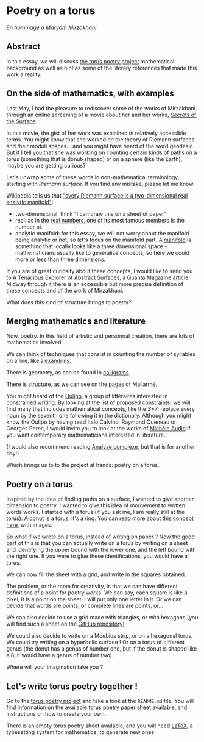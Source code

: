 # Poetry on a torus

*En hommage à [Maryam Mirzakhani](https://en.wikipedia.org/wiki/Maryam_Mirzakhani)*

## Abstract

In this essay, we will discuss [the torus poetry project](https://www.github.com/eviau/torus) mathematical background as well as hint as some of the literary references that made this work a reality.

## On the side of mathematics, with examples

Last May, I had the pleasure to rediscover some of the works of Mirzakhani through an online screening of a movie about her and her works, [Secrets of the Surface](http://www.fields.utoronto.ca/activities/19-20/secrets-surface). 

In this movie, the gist of her work was explained in relatively accessible terms. You might know that she worked on the theory of Riemann surfaces and their moduli spaces... and you might have heard of the word geodesic. But if I tell you that she was working on counting certain kinds of paths on a torus (something that is donut-shaped) or on a sphere (like the Earth), maybe you are getting curious?

Let's unwrap some of these words in non-mathematical terminology, starting with *Riemann surface*. If you find any mistake, please let me know.

Wikipedia tells us that ["every Riemann surface is a two-dimensional real analytic manifold"](https://en.wikipedia.org/wiki/Riemann_surface):

* two-dimensional: think "I can draw this on a sheet of paper"
* real: as in the [real numbers](https://en.wikipedia.org/wiki/Real_number), one of its most famous members is the number pi.
* analytic manifold: for this essay, we will not worry about the manifold being analytic or not, so let's focus on the manifold part. A [manifold](https://en.wikipedia.org/wiki/Manifold) is something that locally looks like a three dimensional space - mathematicians usually like to generalize concepts, so here we could more or less than three dimensions.

If you are of great curiosity about these concepts, I would like to send you to [A Tenacious Explorer of Abstract Surfaces](https://www.quantamagazine.org/maryam-mirzakhani-is-first-woman-fields-medalist-20140812), a Quanta Magazine article. Midway through it there is an accessible but more precise definition of these concepts and of the work of Mirzakhani.

What does this kind of structure brings to poetry?

## Merging mathematics and literature

Now, poetry. In this field of artistic and personnal creation, there are lots of mathematics involved. 

We can think of techniques that consist in counting the number of syllables on a line, like [alexandrins](https://en.wikipedia.org/wiki/French_alexandrine).

There is geometry, as can be found in [calligrams](https://en.wikipedia.org/wiki/Calligram).

There is structure, as we can see on the pages of [Mallarmé](https://fr.wikipedia.org/wiki/Un_coup_de_d%C3%A9s_jamais_n%27abolira_le_hasard#/media/Fichier:Coup_de_d%C3%A9s_premier_%C3%A9tat.jpg).

You might heard of the [Oulipo](https://oulipo.net/), a group of littéraires interested in constrained writing. By looking at the list of proposed [constraints](https://en.wikipedia.org/wiki/Oulipo#Constraints), we will find many that includes mathematical concepts, like the *S+7*: replace every noun by the seventh one following it in the dictionary. Although you might know the Oulipo by having read Italo Calvino, Raymond Queneau or Georges Perec, I would invite you to look at the works of [Michèle Audin](https://en.wikipedia.org/wiki/Mich%C3%A8le_Audin) if you want contemporary mathematicians interested in literature.

(I would also recommend reading [Analyse complexe](http://irma.math.unistra.fr/~maudin/analysecomp.pdf), but that is for another day!)

Which brings us to to the project at hands: poetry on a torus.

## Poetry on a torus

Inspired by the idea of finding paths on a surface, I wanted to give another dimension to poetry. I wanted to give this idea of mouvement to written words works. I started with a torus (if you ask me, I am really still at the torus). A donut is a torus: it's a ring. You can read more about this concept [here](http://pi.math.cornell.edu/~mec/Winter2009/Victor/part1.htm), with images.

So what if we wrote on a torus, instead of writing on paper ? Now the good part of this is that you can actually write on a torus by writing on a sheet and identifying the upper bound with the lower one, and the left bound with the right one. If you were to glue these identifications, you would have a torus.

We can now fill the sheet with a grid, and write in the squares obtained.

The problem, or the room for creativity, is that we can have different definitions of a point for poetry works. We can say, each square is like a pixel, it is a point on the sheet: I will put only one letter in it. Or we can decide that words are points, or complete lines are points, or...

We can also decide to use a grid made with triangles, or with hexagons (you will find such a sheet on the [GitHub repository](https://www.github.com/eviau/torus)).

We could also decide to write on a Moebius strip, or on a hexagonal torus. We could try writing on a hyperbolic surface ! Or on a torus of different genus (the donut has a genus of number one, but if the donut is shaped like a 8, it would have a genus of number two).

Where will your imagination take you ?

## Let's write torus poetry together !

Go to the [torus poetry project](https://www.github.com/eviau/torus) and take a look at the `README.md` file. You will find information on the available torus poetry paper sheet available, and instructions on how to create your own.

There is an empty torus poetry sheet available, and you will need [LaTeX](https://www.latex-project.org/), a typesetting system for mathematics, to generate new ones.